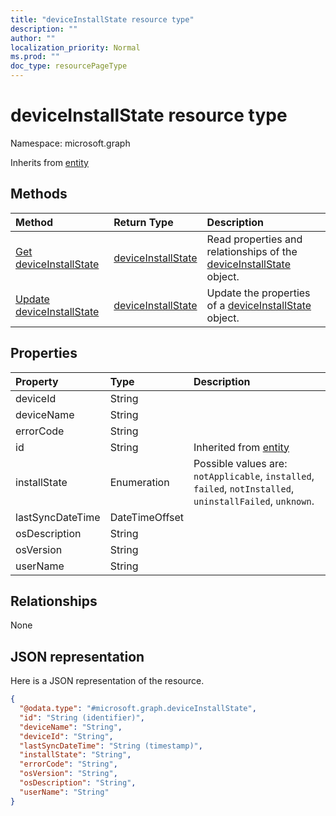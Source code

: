 ```yaml
---
title: "deviceInstallState resource type"
description: ""
author: ""
localization_priority: Normal
ms.prod: ""
doc_type: resourcePageType
---
```


# deviceInstallState resource type


Namespace: microsoft.graph




Inherits from [entity](../resources/entity.md)

## Methods
|Method|Return Type|Description|
|:---|:---|:---|
|[Get deviceInstallState](../api/deviceinstallstate-get.md)|[deviceInstallState](../resources/deviceinstallstate.md)|Read properties and relationships of the [deviceInstallState](../resources/deviceinstallstate.md) object.|
|[Update deviceInstallState](../api/deviceinstallstate-update.md)|[deviceInstallState](../resources/deviceinstallstate.md)|Update the properties of a [deviceInstallState](../resources/deviceinstallstate.md) object.|

## Properties
|Property|Type|Description|
|:---|:---|:---|
|deviceId|String||
|deviceName|String||
|errorCode|String||
|id|String| Inherited from [entity](../resources/entity.md)|
|installState|Enumeration| Possible values are: `notApplicable`, `installed`, `failed`, `notInstalled`, `uninstallFailed`, `unknown`.|
|lastSyncDateTime|DateTimeOffset||
|osDescription|String||
|osVersion|String||
|userName|String||

## Relationships
None

## JSON representation
Here is a JSON representation of the resource.
<!-- {
  "blockType": "resource",
  "keyProperty": "id",
  "@odata.type": "microsoft.graph.deviceInstallState",
  "baseType": "microsoft.graph.entity",
  "openType": false
}
-->
``` json
{
  "@odata.type": "#microsoft.graph.deviceInstallState",
  "id": "String (identifier)",
  "deviceName": "String",
  "deviceId": "String",
  "lastSyncDateTime": "String (timestamp)",
  "installState": "String",
  "errorCode": "String",
  "osVersion": "String",
  "osDescription": "String",
  "userName": "String"
}
```

